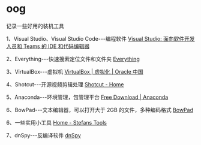 # oog
记录一些好用的装机工具

1、Visual Studio、Visual Studio Code---编程软件
[Visual Studio: 面向软件开发人员和 Teams 的 IDE 和代码编辑器](https://visualstudio.microsoft.com/zh-hans/)

2、Everything---快速搜索定位文件和文件夹
[Everything](https://www.voidtools.com/)

3、VirtualBox---虚拟机
[VirtualBox | 虚拟化 | Oracle 中国](https://www.oracle.com/cn/virtualization/virtualbox/)

4、Shotcut---开源视频剪辑处理
[Shotcut - Home](https://shotcut.org/)

5、Anaconda---环境管理，包管理平台
[Free Download | Anaconda](https://www.anaconda.com/download)

6、BowPad---文本编辑器，可以打开大于 2GB 的文件，多种编码格式
[BowPad](https://github.com/stefankueng/BowPad)

6、一些实用小工具
[Home - Stefans Tools](https://tools.stefankueng.com/)

7、dnSpy---反编译软件
[dnSpy](https://github.com/dnSpy/dnSpy)



